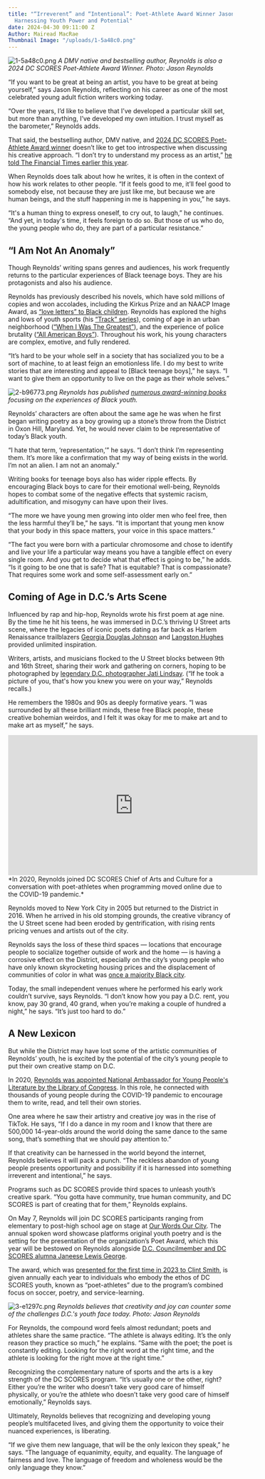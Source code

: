 ```yaml
---
title: "“Irreverent” and “Intentional”: Poet-Athlete Award Winner Jason Reynolds On
  Harnessing Youth Power and Potential"
date: 2024-04-30 09:11:00 Z
Author: Mairead MacRae
Thumbnail Image: "/uploads/1-5a48c0.png"
---
```


![1-5a48c0.png](/uploads/1-5a48c0.png)
*A DMV native and bestselling author, Reynolds is also a 2024 DC SCORES Poet-Athlete Award Winner. Photo: Jason Reynolds*












“If you want to be great at being an artist, you have to be great at being yourself,” says Jason Reynolds, reflecting on his career as one of the most celebrated young adult fiction writers working today.

“Over the years, I’d like to believe that I’ve developed a particular skill set, but more than anything, I’ve developed my own intuition. I trust myself as the barometer,” Reynolds adds.

That said, the bestselling author, DMV native, and [2024 DC SCORES Poet-Athlete Award winner](https://owoc.dcscores.org/) doesn’t like to get too introspective when discussing his creative approach. “I don’t try to understand my process as an artist,” [he told The Financial Times earlier this year](https://www.ft.com/content/3e537d9e-7e48-4202-8311-1011fcf7f8d3).

When Reynolds does talk about how he writes, it is often in the context of how his work relates to other people. “If it feels good to me, it’ll feel good to somebody else, not because they are just like me, but because we are human beings, and the stuff happening in me is happening in you,” he says.

“It's a human thing to express oneself, to cry out, to laugh,” he continues. “And yet, in today's time, it feels foreign to do so. But those of us who do, the young people who do, they are part of a particular resistance.”

## “I Am Not An Anomaly”

Though Reynolds’ writing spans genres and audiences, his work frequently returns to the particular experiences of Black teenage boys. They are his protagonists and also his audience.

Reynolds has previously described his novels, which have sold millions of copies and won accolades, including the Kirkus Prize and an NAACP Image Award, as [“love letters” to Black children](https://www.youtube.com/watch?v=noCAhiZDTx0). Reynolds has explored the highs and lows of youth sports (his [“Track” series](https://www.simonandschuster.net/series/Track)), coming of age in an urban neighborhood ([“When I Was The Greatest”](https://www.simonandschuster.net/books/When-I-Was-the-Greatest/Jason-Reynolds/9781442459489)), and the experience of police brutality ([“All American Boys”](https://www.simonandschuster.net/books/All-American-Boys/Jason-Reynolds/9781481463348)). Throughout his work, his young characters are complex, emotive, and fully rendered.

“It’s hard to be your whole self in a society that has socialized you to be a sort of machine, to at least feign an emotionless life. I do my best to write stories that are interesting and appeal to \[Black teenage boys\],” he says. “I want to give them an opportunity to live on the page as their whole selves.”

![2-b96773.png](/uploads/2-b96773.png)
*Reynolds has published [numerous award-winning books](https://www.jasonwritesbooks.com/books) focusing on the experiences of Black youth.*

Reynolds’ characters are often about the same age he was when he first began writing poetry as a boy growing up a stone’s throw from the District in Oxon Hill, Maryland. Yet, he would never claim to be representative of today’s Black youth.

“I hate that term, ‘representation,’” he says. “I don’t think I’m representing them. It’s more like a confirmation that my way of being exists in the world. I’m not an alien. I am not an anomaly.”

Writing books for teenage boys also has wider ripple effects. By encouraging Black boys to care for their emotional well-being, Reynolds hopes to combat some of the negative effects that systemic racism, adultification, and misogyny can have upon their lives.

“The more we have young men growing into older men who feel free, then the less harmful they’ll be,” he says. “It is important that young men know that your body in this space matters, your voice in this space matters.”

“The fact you were born with a particular chromosome and chose to identify and live your life a particular way means you have a tangible effect on every single room. And you get to decide what that effect is going to be,” he adds. “Is it going to be one that is safe? That is equitable? That is compassionate? That requires some work and some self-assessment early on.”

## Coming of Age in D.C.’s Arts Scene

Influenced by rap and hip-hop, Reynolds wrote his first poem at age nine. By the time he hit his teens, he was immersed in D.C.’s thriving U Street arts scene, where the legacies of iconic poets dating as far back as Harlem Renaissance trailblazers [Georgia Douglas Johnson](https://www.poetryfoundation.org/poets/georgia-douglas-johnson) and [Langston Hughes](https://boundarystones.weta.org/2024/02/02/langston-hughes-dcs-original-busboy-poet) provided unlimited inspiration.

Writers, artists, and musicians flocked to the U Street blocks between 9th and 16th Street, sharing their work and gathering on corners, hoping to be photographed by [legendary D.C. photographer Jati Lindsay](https://www.jatilindsay.com/about). (“If he took a picture of you, that's how you knew you were on your way,” Reynolds recalls.)

He remembers the 1980s and 90s as deeply formative years. “I was surrounded by all these brilliant minds, these free Black people, these creative bohemian weirdos, and I felt it was okay for me to make art and to make art as myself,” he says.

<iframe width="560" height="315" src="https://www.youtube.com/embed/yXwhcEl7DoY?si=ppr0V08RK_kP40Kz" title="YouTube video player" frameborder="0" allow="accelerometer; autoplay; clipboard-write; encrypted-media; gyroscope; picture-in-picture; web-share" referrerpolicy="strict-origin-when-cross-origin" allowfullscreen></iframe>
*In 2020, Reynolds joined DC SCORES Chief of Arts and Culture for a conversation with poet-athletes when programming moved online due to the COVID-19 pandemic.*

Reynolds moved to New York City in 2005 but returned to the District in 2016. When he arrived in his old stomping grounds, the creative vibrancy of the U Street scene had been eroded by gentrification, with rising rents pricing venues and artists out of the city.

Reynolds says the loss of these third spaces — locations that encourage people to socialize together outside of work and the home — is having a corrosive effect on the District, especially on the city’s young people who have only known skyrocketing housing prices and the displacement of communities of color in what was [once a majority Black city](https://www.nyu.edu/washington-dc/dc-dialogues/series/welcome-to-chocolate-city.html).

Today, the small independent venues where he performed his early work couldn’t survive, says Reynolds. “I don’t know how you pay a D.C. rent, you know, pay 30 grand, 40 grand, when you’re making a couple of hundred a night,” he says. “It’s just too hard to do.”

## A New Lexicon

But while the District may have lost some of the artistic communities of Reynolds’ youth, he is excited by the potential of the city’s young people to put their own creative stamp on D.C.

In 2020, [Reynolds was appointed National Ambassador for Young People's Literature by the Library of Congress](https://guides.loc.gov/jason-reynolds). In this role, he connected with thousands of young people during the COVID-19 pandemic to encourage them to write, read, and tell their own stories.

One area where he saw their artistry and creative joy was in the rise of TikTok. He says, “If I do a dance in my room and I know that there are 500,000 14-year-olds around the world doing the same dance to the same song, that’s something that we should pay attention to.”

If that creativity can be harnessed in the world beyond the internet, Reynolds believes it will pack a punch. “The reckless abandon of young people presents opportunity and possibility if it is harnessed into something irreverent and intentional,” he says.

Programs such as DC SCORES provide third spaces to unleash youth’s creative spark. “You gotta have community, true human community, and DC SCORES is part of creating that for them,” Reynolds explains.

On May 7, Reynolds will join DC SCORES participants ranging from elementary to post-high school age on stage at [Our Words Our City](https://owoc.dcscores.org/). The annual spoken word showcase platforms original youth poetry and is the setting for the presentation of the organization’s Poet Award, which this year will be bestowed on Reynolds alongside [D.C. Councilmember and DC SCORES alumna Janeese Lewis George](https://dccouncil.gov/council/ward-4-councilmember-janeese-lewis-george/).

The award, which was [presented for the first time in 2023 to Clint Smith](https://www.dcscores.org/blog/2023/05/dc-scores-poet-athletes-share-stage-with-clint-smith-at-our-words-our-city-2023), is given annually each year to individuals who embody the ethos of DC SCORES youth, known as “poet-athletes” due to the program’s combined focus on soccer, poetry, and service-learning.

![3-e1297c.png](/uploads/3-e1297c.png)
*Reynolds believes that creativity and joy can counter some of the challenges D.C.'s youth face today. Photo: Jason Reynolds*

For Reynolds, the compound word feels almost redundant; poets and athletes share the same practice. “The athlete is always editing. It’s the only reason they practice so much,” he explains. “Same with the poet; the poet is constantly editing. Looking for the right word at the right time, and the athlete is looking for the right move at the right time.”

Recognizing the complementary nature of sports and the arts is a key strength of the DC SCORES program. “It’s usually one or the other, right? Either you’re the writer who doesn’t take very good care of himself physically, or you’re the athlete who doesn’t take very good care of himself emotionally,” Reynolds says.

Ultimately, Reynolds believes that recognizing and developing young people’s multifaceted lives, and giving them the opportunity to voice their nuanced experiences, is liberating.

“If we give them new language, that will be the only lexicon they speak,” he says. “The language of equanimity, equity, and equality. The language of fairness and love. The language of freedom and wholeness would be the only language they know.”